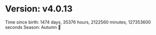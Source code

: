 # Version: v4.0.13
Time since birth: 1474 days, 35376 hours, 2122560 minutes, 127353600 seconds
Season: Autumn 🍁
